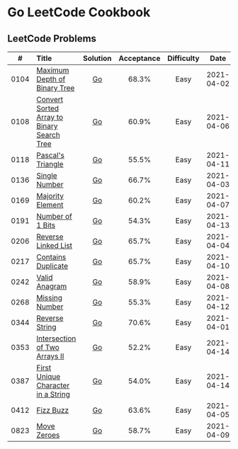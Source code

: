 # Go LeetCode Cookbook

## LeetCode Problems

|  #   | Title                                                                                                                  |                                                      Solution                                                      | Acceptance | Difficulty |    Date    | Frequency |
| :--: | :--------------------------------------------------------------------------------------------------------------------- | :----------------------------------------------------------------------------------------------------------------: | :--------: | :--------: | :--------: | :-------: |
| 0104 | [Maximum Depth of Binary Tree](https://leetcode.com/problems/maximum-depth-of-binary-tree)                             |    [Go](https://github.com/pfowenli/go-leetcode-cookbook/tree/main/leetcode/0104.maximum-depth-of-binary-tree)     |   68.3%    |    Easy    | 2021-04-02 |           |
| 0108 | [Convert Sorted Array to Binary Search Tree](https://leetcode.com/problems/convert-sorted-array-to-binary-search-tree) | [Go](https://github.com/pfowenli/go-leetcode-cookbook/tree/main/leetcode/0108.convert-sorted-array-to-binary-tree) |   60.9%    |    Easy    | 2021-04-06 |           |
| 0118 | [Pascal's Triangle](https://leetcode.com/problems/pascals-triangle)                                                    |          [Go](https://github.com/pfowenli/go-leetcode-cookbook/tree/main/leetcode/0118.pascals-triangle)           |   55.5%    |    Easy    | 2021-04-11 |           |
| 0136 | [Single Number](https://leetcode.com/problems/single-number)                                                           |            [Go](https://github.com/pfowenli/go-leetcode-cookbook/tree/main/leetcode/0136.single-number)            |   66.7%    |    Easy    | 2021-04-03 |           |
| 0169 | [Majority Element](https://leetcode.com/problems/majority-element)                                                     |          [Go](https://github.com/pfowenli/go-leetcode-cookbook/tree/main/leetcode/0169.majority-element)           |   60.2%    |    Easy    | 2021-04-07 |           |
| 0191 | [Number of 1 Bits](https://leetcode.com/problems/number-of-1-bits)                                                     |          [Go](https://github.com/pfowenli/go-leetcode-cookbook/tree/main/leetcode/0191.number-of-1-bits)           |   54.3%    |    Easy    | 2021-04-13 |           |
| 0206 | [Reverse Linked List](https://leetcode.com/problems/reverse-linked-list)                                               |         [Go](https://github.com/pfowenli/go-leetcode-cookbook/tree/main/leetcode/0206.reverse-linked-list)         |   65.7%    |    Easy    | 2021-04-04 |           |
| 0217 | [Contains Duplicate](https://leetcode.com/problems/contains-duplicate)                                                 |         [Go](https://github.com/pfowenli/go-leetcode-cookbook/tree/main/leetcode/0217.contains-duplicates)         |   65.7%    |    Easy    | 2021-04-10 |           |
| 0242 | [Valid Anagram](https://leetcode.com/problems/valid-anagram)                                                           |            [Go](https://github.com/pfowenli/go-leetcode-cookbook/tree/main/leetcode/0242.valid-anagram)            |   58.9%    |    Easy    | 2021-04-08 |           |
| 0268 | [Missing Number](https://leetcode.com/problems/missing-number)                                                         |           [Go](https://github.com/pfowenli/go-leetcode-cookbook/tree/main/leetcode/0268.missing-number)            |   55.3%    |    Easy    | 2021-04-12 |           |
| 0344 | [Reverse String](https://leetcode.com/problems/reverse-string)                                                         |           [Go](https://github.com/pfowenli/go-leetcode-cookbook/tree/main/leetcode/0344.reverse-string)            |   70.6%    |    Easy    | 2021-04-01 |           |
| 0353 | [Intersection of Two Arrays II](https://leetcode.com/problems/intersection-of-two-arrays-ii)                           |    [Go](https://github.com/pfowenli/go-leetcode-cookbook/tree/main/leetcode/0350.intersection-of-two-arrays-ii)    |   52.2%    |    Easy    | 2021-04-14 |           |
| 0387 | [First Unique Character in a String](https://leetcode.com/problems/first-unique-character-in-a-string)                 | [Go](https://github.com/pfowenli/go-leetcode-cookbook/tree/main/leetcode/0387.first-unique-character-in-a-string)  |   54.0%    |    Easy    | 2021-04-14 |           |
| 0412 | [Fizz Buzz](https://leetcode.com/problems/fizz-buzz)                                                                   |              [Go](https://github.com/pfowenli/go-leetcode-cookbook/tree/main/leetcode/0412.fizz-buzz)              |   63.6%    |    Easy    | 2021-04-05 |           |
| 0823 | [Move Zeroes](https://leetcode.com/problems/move-zeroes)                                                               |             [Go](https://github.com/pfowenli/go-leetcode-cookbook/tree/main/leetcode/0823.move-zeros)              |   58.7%    |    Easy    | 2021-04-09 |           |
